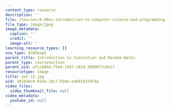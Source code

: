 ```yaml
---
content_type: resource
description: ''
file: /courses/6-00sc-introduction-to-computer-science-and-programming-spring-2011/381bd4c801da26c7934eea69c0324fda_ses-12.jpg
file_type: image/jpeg
image_metadata:
  caption: ''
  credit: ''
  image-alt: ''
learning_resource_types: []
ocw_type: OCWImage
parent_title: Introduction to Simulation and Random Walks
parent_type: CourseSection
parent_uid: a7cc68bd-f5bd-3347-c014-209d6f7c9e17
resourcetype: Image
title: ses-12.jpg
uid: 381bd4c8-01da-26c7-934e-ea69c0324fda
video_files:
  video_thumbnail_file: null
video_metadata:
  youtube_id: null
---
```

